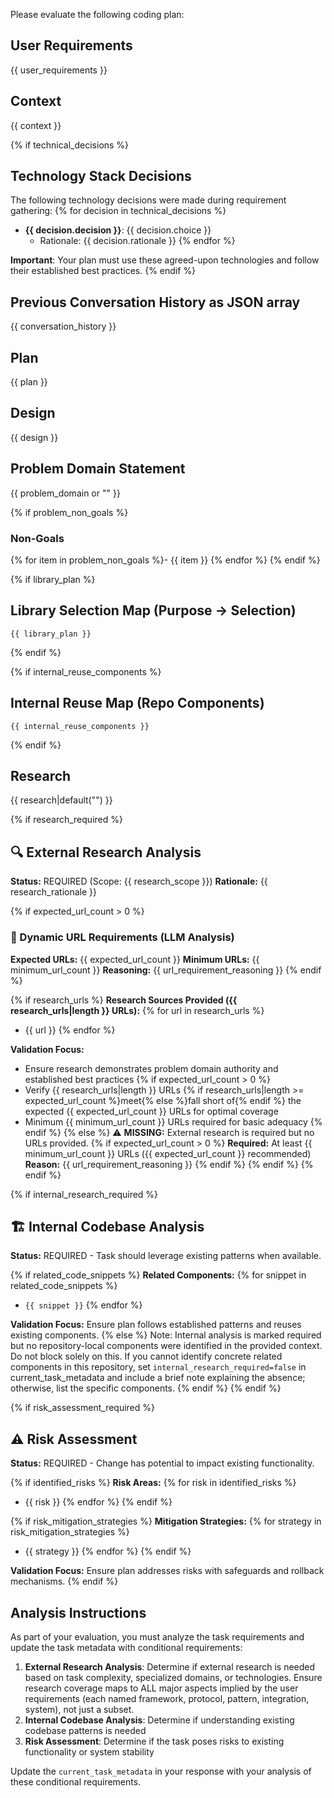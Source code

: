 Please evaluate the following coding plan:

## User Requirements

{{ user_requirements }}

## Context

{{ context }}

{% if technical_decisions %}
## Technology Stack Decisions

The following technology decisions were made during requirement gathering:
{% for decision in technical_decisions %}
- **{{ decision.decision }}**: {{ decision.choice }}
  - Rationale: {{ decision.rationale }}
{% endfor %}

**Important**: Your plan must use these agreed-upon technologies and follow their established best practices.
{% endif %}

## Previous Conversation History as JSON array
{{ conversation_history }}

## Plan

{{ plan }}

## Design

{{ design }}

## Problem Domain Statement

{{ problem_domain or "" }}

{% if problem_non_goals %}
### Non-Goals
{% for item in problem_non_goals %}- {{ item }}
{% endfor %}
{% endif %}

{% if library_plan %}
## Library Selection Map (Purpose → Selection)

```
{{ library_plan }}
```
{% endif %}

{% if internal_reuse_components %}
## Internal Reuse Map (Repo Components)

```
{{ internal_reuse_components }}
```
{% endif %}

## Research

{{ research|default("") }}

{% if research_required %}
## 🔍 External Research Analysis

**Status:** REQUIRED (Scope: {{ research_scope }})
**Rationale:** {{ research_rationale }}

{% if expected_url_count > 0 %}
### 🧠 Dynamic URL Requirements (LLM Analysis)
**Expected URLs:** {{ expected_url_count }}
**Minimum URLs:** {{ minimum_url_count }}
**Reasoning:** {{ url_requirement_reasoning }}
{% endif %}

{% if research_urls %}
**Research Sources Provided ({{ research_urls|length }} URLs):**
{% for url in research_urls %}
- {{ url }}
{% endfor %}

**Validation Focus:** 
- Ensure research demonstrates problem domain authority and established best practices
{% if expected_url_count > 0 %}
- Verify {{ research_urls|length }} URLs {% if research_urls|length >= expected_url_count %}meet{% else %}fall short of{% endif %} the expected {{ expected_url_count }} URLs for optimal coverage
- Minimum {{ minimum_url_count }} URLs required for basic adequacy
{% endif %}
{% else %}
⚠️ **MISSING:** External research is required but no URLs provided.
{% if expected_url_count > 0 %}
**Required:** At least {{ minimum_url_count }} URLs ({{ expected_url_count }} recommended)
**Reason:** {{ url_requirement_reasoning }}
{% endif %}
{% endif %}
{% endif %}

{% if internal_research_required %}
## 🏗️ Internal Codebase Analysis

**Status:** REQUIRED - Task should leverage existing patterns when available.

{% if related_code_snippets %}
**Related Components:**
{% for snippet in related_code_snippets %}
- `{{ snippet }}`
{% endfor %}

**Validation Focus:** Ensure plan follows established patterns and reuses existing components.
{% else %}
Note: Internal analysis is marked required but no repository-local components were identified in the provided context. Do not block solely on this. If you cannot identify concrete related components in this repository, set `internal_research_required=false` in current_task_metadata and include a brief note explaining the absence; otherwise, list the specific components.
{% endif %}
{% endif %}

{% if risk_assessment_required %}
## ⚠️ Risk Assessment

**Status:** REQUIRED - Change has potential to impact existing functionality.

{% if identified_risks %}
**Risk Areas:**
{% for risk in identified_risks %}
- {{ risk }}
{% endfor %}
{% endif %}

{% if risk_mitigation_strategies %}
**Mitigation Strategies:**
{% for strategy in risk_mitigation_strategies %}
- {{ strategy }}
{% endfor %}
{% endif %}

**Validation Focus:** Ensure plan addresses risks with safeguards and rollback mechanisms.
{% endif %}

## Analysis Instructions

As part of your evaluation, you must analyze the task requirements and update the task metadata with conditional requirements:

1. **External Research Analysis**: Determine if external research is needed based on task complexity, specialized domains, or technologies. Ensure research coverage maps to ALL major aspects implied by the user requirements (each named framework, protocol, pattern, integration, system), not just a subset.
2. **Internal Codebase Analysis**: Determine if understanding existing codebase patterns is needed
3. **Risk Assessment**: Determine if the task poses risks to existing functionality or system stability

Update the `current_task_metadata` in your response with your analysis of these conditional requirements.
